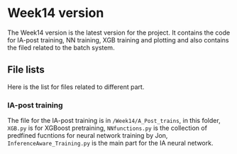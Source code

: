 # Week14 version
The Week14 version is the latest version for the project. It contains the code for IA-post training, NN training, XGB training and plotting and also contains the filed related to the batch system.

## File lists
Here is the list for files related to different part.

### IA-post training
The file for the IA-post training is in `/Week14/A_Post_trains`, in this folder, `XGB.py` is for XGBoost pretraining, `NNfunctions.py` is the collection of predfined fucntions for neural network training by Jon, `InferenceAware_Training.py` is the main part for the IA neural network. 
